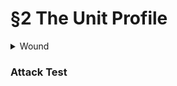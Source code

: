 # §2 The Unit Profile

<details>

<summary>Wound </summary>

– n. (Game Term) The specific unit of Damage. A unit suffers one🩸Wound for each uncanceled ⚔️Hit it takes from an attack.🩸Wounds can also be inflicted directly by certain Traits, Abilities, or terrain effects.

</details>

### Attack Test
